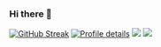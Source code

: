 ### Hi there 👋

<!---
[![Jean-Jerome Levy's github stats](https://github-readme-stats.vercel.app/api?username=jeanjerome&show_icons=true)](https://github.com/jeanjerome)
-->
[![GitHub Streak](https://streak-stats.demolab.com?user=jeanjerome)](https://github.com/jeanjerome)
[![Profile details](http://github-profile-summary-cards.vercel.app/api/cards/profile-details?username=jeanjerome&theme=github)](https://github.com/jeanjerome)
[![](http://github-profile-summary-cards.vercel.app/api/cards/repos-per-language?username=jeanjerome&theme=github)](https://github.com/jeanjerome)
[![](http://github-profile-summary-cards.vercel.app/api/cards/productive-time?username=jeanjerome&theme=github&utcOffset=2)](https://github.com/jeanjerome)

